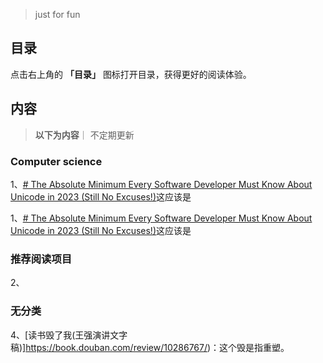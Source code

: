 
> just for fun
## 目录

点击右上角的 **「目录」** 图标打开目录，获得更好的阅读体验。

## 内容
> **以下为内容**｜ 不定期更新

###  Computer science
1、[# The Absolute Minimum Every Software Developer Must Know About Unicode in 2023 (Still No Excuses!)](https://tonsky.me/blog/unicode/)这应该是



1、[# The Absolute Minimum Every Software Developer Must Know About Unicode in 2023 (Still No Excuses!)](https://tonsky.me/blog/unicode/)这应该是



### 推荐阅读项目    
2、



###  无分类
4、[读书毁了我(王强演讲文字稿)]https://book.douban.com/review/10286767/)：这个毁是指重塑。

 




